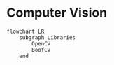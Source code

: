 # Computer Vision

```mermaid
flowchart LR
    subgraph Libraries 
        OpenCV
        BoofCV
    end
    
```
